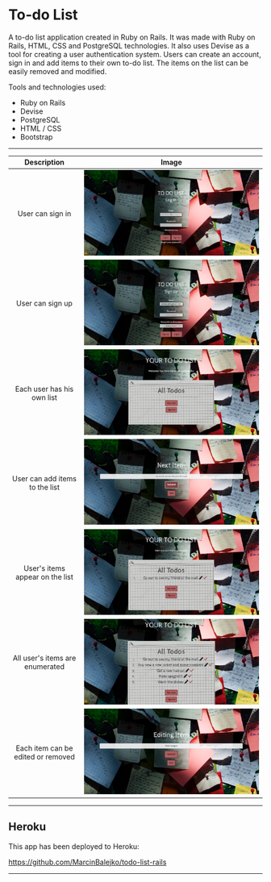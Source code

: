 To-do List
=================
A to-do list application created in Ruby on Rails. It was made with Ruby on Rails, HTML, CSS and PostgreSQL technologies. It also uses Devise as a tool for creating a user authentication system.
Users can create an account, sign in and add items to their own to-do list. The items on the list can be easily removed and modified.

Tools and technologies used:

* Ruby on Rails
* Devise
* PostgreSQL
* HTML / CSS
* Bootstrap

-----

|   Description    |   Image    |
|:------------:|:----------------:|
|User can sign in| ![signin](app/assets/images/todo1.png)|
|User can sign up| ![signin](app/assets/images/todo2.png)|
|Each user has his own list| ![signin](app/assets/images/todo3.png)|
|User can add items to the list| ![signin](app/assets/images/todo4.png)|
|User's items appear on the list| ![signin](app/assets/images/todo5.png)|
|All user's items are enumerated| ![signin](app/assets/images/todo6.png)|
|Each item can be edited or removed| ![signin](app/assets/images/todo7.png)|

-----

**Heroku**
-------------------------------
This app has been deployed to Heroku:

https://github.com/MarcinBalejko/todo-list-rails

-------

